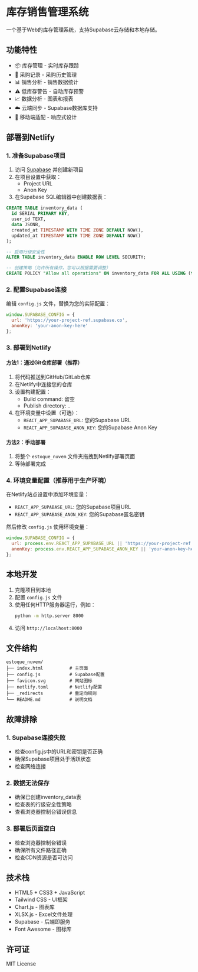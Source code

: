 # 库存销售管理系统

一个基于Web的库存管理系统，支持Supabase云存储和本地存储。

## 功能特性

- 📦 库存管理 - 实时库存跟踪
- 🛒 采购记录 - 采购历史管理
- 📊 销售分析 - 销售数据统计
- ⚠️ 低库存警告 - 自动库存预警
- 📈 数据分析 - 图表和报表
- ☁️ 云端同步 - Supabase数据库支持
- 📱 移动端适配 - 响应式设计

## 部署到Netlify

### 1. 准备Supabase项目

1. 访问 [Supabase](https://supabase.com) 并创建新项目
2. 在项目设置中获取：
   - Project URL
   - Anon Key
3. 在Supabase SQL编辑器中创建数据表：

```sql
CREATE TABLE inventory_data (
  id SERIAL PRIMARY KEY,
  user_id TEXT,
  data JSONB,
  created_at TIMESTAMP WITH TIME ZONE DEFAULT NOW(),
  updated_at TIMESTAMP WITH TIME ZONE DEFAULT NOW()
);

-- 启用行级安全性
ALTER TABLE inventory_data ENABLE ROW LEVEL SECURITY;

-- 创建策略（允许所有操作，您可以根据需要调整）
CREATE POLICY "Allow all operations" ON inventory_data FOR ALL USING (true);
```

### 2. 配置Supabase连接

编辑 `config.js` 文件，替换为您的实际配置：

```javascript
window.SUPABASE_CONFIG = {
  url: 'https://your-project-ref.supabase.co',
  anonKey: 'your-anon-key-here'
};
```

### 3. 部署到Netlify

#### 方法1：通过Git仓库部署（推荐）

1. 将代码推送到GitHub/GitLab仓库
2. 在Netlify中连接您的仓库
3. 设置构建配置：
   - Build command: 留空
   - Publish directory: `.`
4. 在环境变量中设置（可选）：
   - `REACT_APP_SUPABASE_URL`: 您的Supabase URL
   - `REACT_APP_SUPABASE_ANON_KEY`: 您的Supabase Anon Key

#### 方法2：手动部署

1. 将整个 `estoque_nuvem` 文件夹拖拽到Netlify部署页面
2. 等待部署完成

### 4. 环境变量配置（推荐用于生产环境）

在Netlify站点设置中添加环境变量：

- `REACT_APP_SUPABASE_URL`: 您的Supabase项目URL
- `REACT_APP_SUPABASE_ANON_KEY`: 您的Supabase匿名密钥

然后修改 `config.js` 使用环境变量：

```javascript
window.SUPABASE_CONFIG = {
  url: process.env.REACT_APP_SUPABASE_URL || 'https://your-project-ref.supabase.co',
  anonKey: process.env.REACT_APP_SUPABASE_ANON_KEY || 'your-anon-key-here'
};
```

## 本地开发

1. 克隆项目到本地
2. 配置 `config.js` 文件
3. 使用任何HTTP服务器运行，例如：
   ```bash
   python -m http.server 8000
   ```
4. 访问 `http://localhost:8000`

## 文件结构

```
estoque_nuvem/
├── index.html          # 主页面
├── config.js           # Supabase配置
├── favicon.svg         # 网站图标
├── netlify.toml        # Netlify配置
├── _redirects          # 重定向规则
└── README.md           # 说明文档
```

## 故障排除

### 1. Supabase连接失败
- 检查config.js中的URL和密钥是否正确
- 确保Supabase项目处于活跃状态
- 检查网络连接

### 2. 数据无法保存
- 确保已创建inventory_data表
- 检查表的行级安全性策略
- 查看浏览器控制台错误信息

### 3. 部署后页面空白
- 检查浏览器控制台错误
- 确保所有文件路径正确
- 检查CDN资源是否可访问

## 技术栈

- HTML5 + CSS3 + JavaScript
- Tailwind CSS - UI框架
- Chart.js - 图表库
- XLSX.js - Excel文件处理
- Supabase - 后端即服务
- Font Awesome - 图标库

## 许可证

MIT License
